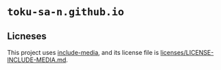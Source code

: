 # `toku-sa-n.github.io`

## Licneses

This project uses
[include-media](https://github.com/eduardoboucas/include-media), and its
license file is
[licenses/LICENSE-INCLUDE-MEDIA.md](licenses/LICENSE-INCLUDE-MEDIA.md).
